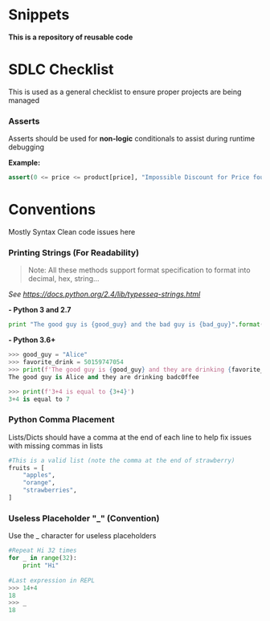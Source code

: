 Snippets
======

**This is a repository of reusable code**


SDLC Checklist
====
This is used as a general checklist to ensure proper projects are being managed

### Asserts
Asserts should be used for **non-logic** conditionals to assist during runtime debugging

**Example:**
```python
assert(0 <= price <= product[price], "Impossible Discount for Price found")
```

Conventions
=========
Mostly Syntax Clean code issues here

### Printing Strings (For Readability)
>Note: All these methods support format specification to format into decimal, hex, string...

*See https://docs.python.org/2.4/lib/typesseq-strings.html*

**- Python 3 and 2.7**
```python
print "The good guy is {good_guy} and the bad guy is {bad_guy}".format(good_guy = "Alice", bad_guy = "Bob")
```
**- Python 3.6+**
```python
>>> good_guy = "Alice"
>>> favorite_drink = 50159747054
>>> print(f'The good guy is {good_guy} and they are drinking {favorite_drink:x}')
The good guy is Alice and they are drinking badc0ffee

>>> print(f'3+4 is equal to {3+4}')
3+4 is equal to 7

```

### Python Comma Placement
Lists/Dicts should have a comma at the end of each line to help fix issues with missing commas in lists
```python
#This is a valid list (note the comma at the end of strawberry)
fruits = [
    "apples",
    "orange",
    "strawberries",
]
```

### Useless Placeholder "_" (Convention)
Use the _ character for useless placeholders
```python
#Repeat Hi 32 times
for _ in range(32):
    print "Hi"
    
#Last expression in REPL
>>> 14+4
18
>>> _
18

```
